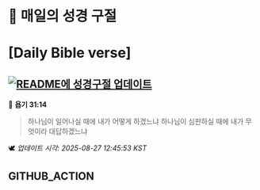 # 🙏 매일의 성경 구절
# [Daily Bible verse]
## [![README에 성경구절 업데이트](https://github.com/DONGSUKA/first_test/actions/workflows/update-readme-bible.yml/badge.svg)](https://github.com/DONGSUKA/first_test/actions/workflows/update-readme-bible.yml)
<!-- START_BIBLE_VERSE -->
📖 **욥기 31:14**
> 하나님이 일어나실 때에 내가 어떻게 하겠느냐 하나님이 심판하실 때에 내가 무엇이라 대답하겠느냐

🕊️ _업데이트 시각: 2025-08-27 12:45:53 KST_
  <!-- END_BIBLE_VERSE -->
## GITHUB_ACTION
